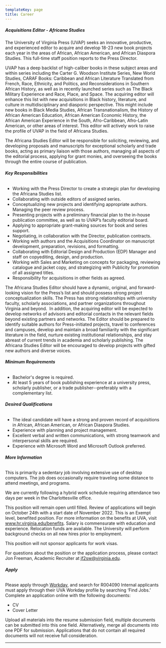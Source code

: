```yaml
---
templateKey: page
title: Career
---
```


##### <a name="acq"></a> **Acquisitions Editor - Africana Studies**

The University of Virginia Press (UVAP) seeks an innovative, productive, and experienced editor to acquire and develop 18-23 new book projects each year in the areas of African, African American, and African Diaspora Studies. This full-time staff position reports to the Press Director.

UVAP has a deep backlist of high-caliber books in these subject areas and within series including the Carter G. Woodson Institute Series, New World Studies, CARAF Books: Caribbean and African Literature Translated from French, Race, Ethnicity, and Politics, and Reconsiderations in Southern African History, as well as in recently launched series such as The Black Military Experience and Race, Place, and Space. The acquiring editor will enhance this list with new acquisitions in Black history, literature, and culture in multidisciplinary and diasporic perspective. This might include new books in Black Media Studies, African Transnationalism, the History of African American Education, African American Economic History, the African American Experience in the South, Afro-Caribbean, Afro-Latin American, or other areas of interest. This editor will actively work to raise the profile of UVAP in the field of Africana Studies. 

The Africana Studies Editor will be responsible for soliciting, reviewing, and developing proposals and manuscripts for exceptional scholarly and trade books, acting as primary liaison with those authors, managing all aspects of the editorial process, applying for grant monies, and overseeing the books through the entire course of publication. 

###### **Key Responsibilities**

* Working with the Press Director to create a strategic plan for developing the Africana Studies list. 
* Collaborating with outside editors of assigned series.
* Conceptualizing new projects and identifying appropriate authors. Managing the peer review process.
* Presenting projects with a preliminary financial plan to the in-house publication committee, as well as to UVAP’s faculty editorial board.
* Applying to appropriate grant-making sources for book and series support.
* Negotiating, in collaboration with the Director, publication contracts.
* Working with authors and the Acquisitions Coordinator on manuscript development, preparation, revisions, and formatting.
* Collaborating with Editorial Design and Production (EDP) Manager and staff on copyediting, design, and production.
* Working with Sales and Marketing on concepts for packaging, reviewing catalogue and jacket copy, and strategizing with Publicity for promotion of all assigned titles.
* Responsibility for acquisitions in other fields as agreed. 

The Africana Studies Editor should have a dynamic, original, and forward-looking vision for the Press’s list and should possess strong project conceptualization skills. The Press has strong relationships with university faculty, scholarly associations, and partner organizations throughout Virginia and beyond.  In addition, the acquiring editor will be expected to develop networks of advisors and editorial contacts in the relevant fields beyond existing partners and networks. The Editor should be prepared to identify suitable authors for Press-initiated projects, travel to conferences and campuses, develop and maintain a broad familiarity with the significant literature in the field, nurture existing institutional relationships, and stay abreast of current trends in academia and scholarly publishing. The Africana Studies Editor will be encouraged to develop projects with gifted new authors and diverse voices. 

###### **Minimum Requirements** 

* Bachelor's degree is required.
* At least 5 years of book publishing experience at a university press, scholarly publisher, or a trade publisher--preferably with a complementary list. 

###### **Desired Qualifications**

* The ideal candidate will have a strong and proven record of acquisitions in African, African American, or African Diaspora Studies.   
* Experience with planning and project management.
* Excellent verbal and written communications, with strong teamwork and interpersonal skills are required.
* Experience with Microsoft Word and Microsoft Outlook preferred. 

###### **More Information**

This is primarily a sedentary job involving extensive use of desktop computers. The job does occasionally require traveling some distance to attend meetings, and programs.

We are currently following a hybrid work schedule requiring attendance two days per week in the Charlottesville office. 

This position will remain open until filled.  Review of applications will begin on October 24th with a start date of November 2022. This is an Exempt level, benefited position. For more information on the benefits at UVA, visit www.hr.virginia.edu/benefits. Salary is commensurate with education and experience.  Relocation funds are available. The University will perform background checks on all new hires prior to employment.   

This position will not sponsor applicants for work visas. 

For questions about the position or the application process, please contact Jon Freeman, Academic Recruiter at [jf2sw@virginia.edu](mailto:jf2sw@virginia.edu).  

###### **Apply**

Please apply through [Workday](http://https//uva.wd1.myworkdayjobs.com/UVAJobs), and search for R004090 Internal applicants must apply through their UVA Workday profile by searching ‘Find Jobs.’ Complete an application online with the following documents:

* CV
* Cover Letter

Upload all materials into the resume submission field, multiple documents can be submitted into this one field. Alternatively, merge all documents into one PDF for submission. Applications that do not contain all required documents will not receive full consideration.



- - -
